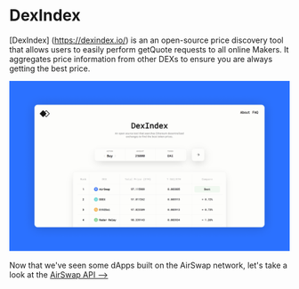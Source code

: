# DexIndex

[DexIndex] (https://dexindex.io/) is an an open-source price discovery tool that allows users to easily perform getQuote requests to all online  Makers. It aggregates price information from other DEXs to ensure you are always getting the best price.

![DexIndex](../assets/dapps/dexindex.png)

Now that we've seen some dApps built on the AirSwap network, let's take a look at the [AirSwap API ⟶](/api/peers.md)
